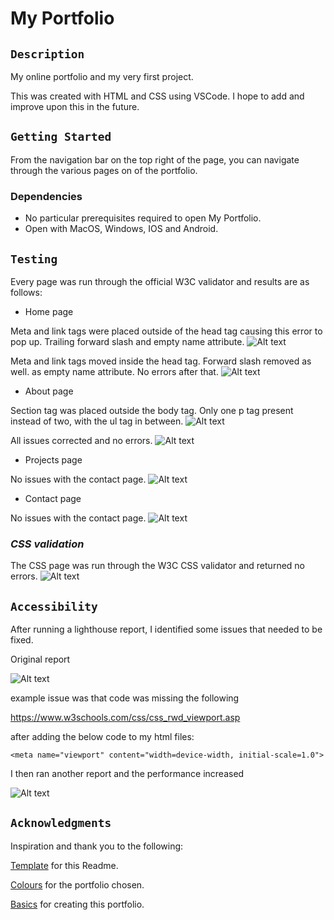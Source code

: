 # My Portfolio


## `Description`

My online portfolio and my very first project.

This was created with HTML and CSS using VSCode. I hope to add and improve upon this in the future.

## `Getting Started`

From the navigation bar on the top right of the page, you can navigate through the various pages on of the portfolio.

### Dependencies

* No particular prerequisites required to open My Portfolio.
* Open with MacOS, Windows, IOS and Android.

## `Testing` 

Every page was run through the official W3C validator and results are as follows:

* Home page

Meta and link tags were placed outside of the head tag causing this error to pop up.
Trailing forward slash and empty name attribute.
![Alt text](images/readme/index-validation1.png)

Meta and link tags moved inside the head tag.
Forward slash removed as well. as empty name attribute.
No errors after that.
![Alt text](images/readme/index-validation2.png)


* About page 

Section tag was placed outside the body tag.
Only one p tag present instead of two, with the ul tag in between.
![Alt text](images/readme/about-validation1.png)

All issues corrected and no errors.
![Alt text](images/readme/about-validation2.png)


* Projects page

No issues with the contact page.
![Alt text](images/readme/projects-validation.png)


* Contact page

No issues with the contact page.
![Alt text](images/readme/contact-validation.png)

### *CSS validation*
The CSS page was run through the W3C CSS validator and returned no errors.
![Alt text](images/readme/CSS-validation.png)

## `Accessibility`
After running a lighthouse report, I identified some issues that needed to be fixed.

Original report 

![Alt text](images/readme/lighthousesupport1.png)

example issue was that code was missing the following 

https://www.w3schools.com/css/css_rwd_viewport.asp

after adding the below code to my html files:

```
<meta name="viewport" content="width=device-width, initial-scale=1.0">
```
I then ran another report and the performance increased

![Alt text](Images/readme/lighthousesupport2.png)


## `Acknowledgments`

Inspiration and thank you to the following:

[Template](https://gist.github.com/DomPizzie/7a5ff55ffa9081f2de27c315f5018afc) for this Readme.

[Colours](https://htmlcolorcodes.com/) for the portfolio chosen.

[Basics](https://www.learningpeople.com/uk/) for creating this portfolio.